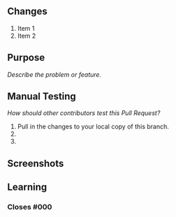 ## Changes
1. Item 1
2. Item 2

## Purpose
_Describe the problem or feature._

## Manual Testing
_How should other contributors test this Pull Request?_

1. Pull in the changes to your local copy of this branch.
2.
3.

## Screenshots

## Learning

### Closes #000
